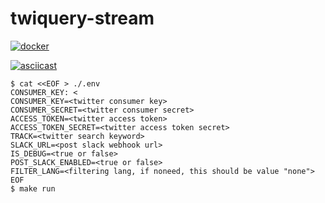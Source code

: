 # twiquery-stream

[![docker](https://img.shields.io/badge/docker-0.1.15-blue.svg)](https://hub.docker.com/r/nnao45/twiquery-stream/tags)

[![asciicast](https://asciinema.org/a/Q6bbb19zncsbbEEbHhUM1ngHv.svg)](https://asciinema.org/a/Q6bbb19zncsbbEEbHhUM1ngHv)

```shell
$ cat <<EOF > ./.env                                                                                                                                        CONSUMER_KEY: <
CONSUMER_KEY=<twitter consumer key>
CONSUMER_SECRET=<twitter consumer secret>
ACCESS_TOKEN=<twitter access token>
ACCESS_TOKEN_SECRET=<twitter access token secret>
TRACK=<twitter search keyword>
SLACK_URL=<post slack webhook url>
IS_DEBUG=<true or false>
POST_SLACK_ENABLED=<true or false>
FILTER_LANG=<filtering lang, if noneed, this should be value "none">
EOF
$ make run
```
